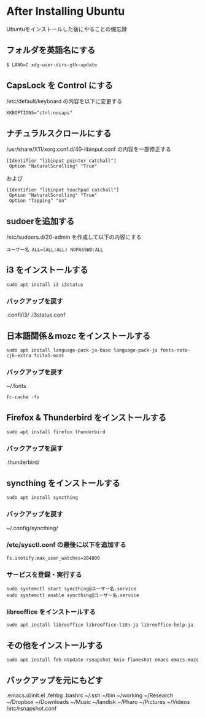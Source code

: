 # After Installing Ubuntu
Ubuntuをインストールした後にやることの備忘録

## フォルダを英語名にする
```bash
$ LANG=C xdg-user-dirs-gtk-update
```

## CapsLock を Control にする
/etc/default/keyboard の内容を以下に変更する
```
XKBOPTIONS="ctrl:nocaps"
```

## ナチュラルスクロールにする
/usr/share/X11/xorg.conf.d/40-libinput.conf の内容を一部修正する
```
[Identifier "libinput pointer catchall"]
 Option "NaturalScrolling" "True"
```
および
```
[Identifier "libinput touchpad catchall"]
 Option "NaturalScrolling" "True"
 Option "Tapping" "on"
```

## sudoerを追加する
/etc/sudoers.d/20-admin を作成して以下の内容にする
```
ユーザー名 ALL=(ALL:ALL) NOPASSWD:ALL
```

## i3 をインストールする
```
sudo apt install i3 i3status
```
### バックアップを戻す
.confi/i3/
.i3status.conf

## 日本語関係＆mozc をインストールする
```
sudo apt install language-pack-ja-base language-pack-ja fonts-noto-cjk-extra fcitx5-mozc
```
### バックアップを戻す
~/.fonts
```
fc-cache -fv
```

## Firefox & Thunderbird をインストールする
```
sudo apt install firefox thunderbird
```
### バックアップを戻す
.thunderbird/

## syncthing をインストールする
```
sudo apt install syncthing
```
### バックアップを戻す
~/.config/syncthing/
### /etc/sysctl.conf の最後に以下を追加する
```
fs.inotify.max_user_watches=204800
```
### サービスを登録・実行する
```
sudo systemctl start syncthing@ユーザー名.service
sudo systemctl enable syncthing@ユーザー名.service
```

### libreoffice をインストールする
```
sudo apt install libreoffice libreoffice-l10n-ja libreoffice-help-ja
```

## その他をインストールする
```
sudo apt install feh ntpdate rsnapshot kmix flameshot emacs emacs-mozc
```

## バックアップを元にもどす
.emacs.d/init.el
.fehbg
.bashrc
~/.ssh
~/bin
~/working
~/Research
~/Dropbox
~/Downloads
~/Music
~/landisk
~/Pharo
~/Pictures
~/Videos
/etc/rsnapshot.conf

